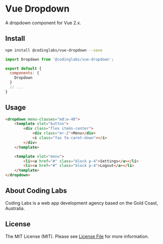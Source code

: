 # Vue Dropdown

A dropdown component for Vue 2.x.

## Install

``` bash
npm install @codinglabs/vue-dropdown --save
```

``` javascript
import Dropdown from '@codinglabs/vue-dropdown';

export default {
  components: {
    Dropdown
  }
  // ...
}
```
## Usage

``` html
<dropdown menu-classes="md:w-48">
    <template slot="button">
        <div class="flex items-center">
            <div class="mr-2">Menu</div>
            <i class="fas fa-caret-down"></i>
        </div>
    </template>

    <template slot="menu">
        <li><a href="#" class="block p-4">Settings</a></li>
        <li><a href="#" class="block p-4">Logout</a></li>
    </template>
</dropdown>
```

## About Coding Labs
Coding Labs is a web app development agency based on the Gold Coast, Australia. 

## License
The MIT License (MIT). Please see [License File](LICENSE) for more information.